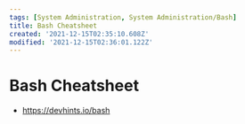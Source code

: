 ```yaml
---
tags: [System Administration, System Administration/Bash]
title: Bash Cheatsheet
created: '2021-12-15T02:35:10.608Z'
modified: '2021-12-15T02:36:01.122Z'
---
```


# Bash Cheatsheet

* https://devhints.io/bash
